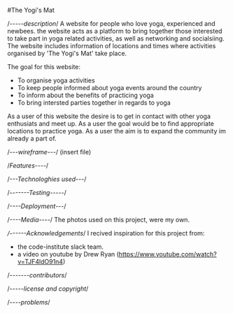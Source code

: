 #The Yogi's Mat

/*-----description*/
A website for people who love yoga, experienced and newbees.
the website acts as a platform to bring together those interested to take part in yoga related activities, as well as networking and socialsiing.
The website includes information of locations and times where activities organised by 'The Yogi's Mat' take place.


The goal for this website:
- To organise yoga activities 
- To keep people informed about yoga events around the country
- To inform about the benefits of practicing yoga
- To bring intersted parties together in regards to yoga


As a user of this website the desire is to get in contact with other yoga enthusiats and meet up.
As a user the goal would be to find appropriate locations to practice yoga.
As a user the aim is to expand the community im already a part of.

/*---wireframe---*/
(insert file)


/*Features----*/


/*---Technologhies used---*/


/*-------Testing-----*/

/*----Deployment---*/

/*----Media----*/
The photos used on this project, were my own.


*/------Acknowledgements*/
I recived inspiration for this project from:
- the code-institute slack team.
- a video on youtube by Drew Ryan (https://www.youtube.com/watch?v=TJF4ldO91n4)

/*-------contributors*/


/*-----license and copyright*/

/*----problems*/